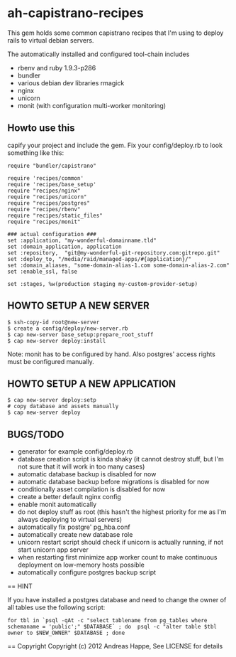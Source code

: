 ah-capistrano-recipes
=====================

This gem holds some common capistrano recipes that I'm using to deploy rails to virtual debian servers.

The automatically installed and configured tool-chain includes

* rbenv and ruby 1.9.3-p286
* bundler
* various debian dev libraries rmagick
* nginx
* unicorn
* monit (with configuration multi-worker monitoring)

Howto use this
--------------

capify your project and include the gem. Fix your config/deploy.rb to look something like this:

	require "bundler/capistrano"

	require 'recipes/common'
	require 'recipes/base_setup'
	require "recipes/nginx"
	require "recipes/unicorn"
	require "recipes/postgres"
	require "recipes/rbenv"
	require "recipes/static_files"
	require "recipes/monit"

	### actual configuration ###
	set :application, "my-wonderful-domainname.tld"
	set :domain_application, application
	set :repository,  "git@my-wonderful-git-repository.com:gitrepo.git"
	set :deploy_to, "/media/raid/managed-apps/#{application}/"
	set :domain_aliases, "some-domain-alias-1.com some-domain-alias-2.com"
	set :enable_ssl, false

	set :stages, %w(production staging my-custom-provider-setup)

HOWTO SETUP A NEW SERVER
------------------------

	$ ssh-copy-id root@new-server
	$ create a config/deploy/new-server.rb
	$ cap new-server base_setup:prepare_root_stuff
	$ cap new-server deploy:install

Note: monit has to be configured by hand. Also postgres' access rights must be configured manually.

HOWTO SETUP A NEW APPLICATION
-----------------------------

	$ cap new-server deploy:setp
	# copy database and assets manually
	$ cap new-server deploy

BUGS/TODO
---------

* generator for example config/deploy.rb
* database creation script is kinda shaky (it cannot destroy stuff, but I'm not sure that it will work in too many cases)
* automatic database backup is disabled for now
* automatic database backup before migrations is disabled for now
* conditionally asset compilation is disabled for now
* create a better default nginx config
* enable monit automatically
* do not deploy stuff as root (this hasn't the highest priority for me as I'm always deploying to virtual servers)
* automatically fix postgre' pg_hba.conf
* automatically create new database role
* unicorn restart script should check if unicorn is actually running, if not start unicorn app server
* when restarting first minimize app worker count to make continuous deployment on low-memory hosts possible
* automatically configure postgres backup script

== HINT

If you have installed a postgres database and need to change the owner of all tables use the following script:

	for tbl in `psql -qAt -c "select tablename from pg_tables where schemaname = 'public';" $DATABASE` ; do  psql -c "alter table $tbl owner to $NEW_OWNER" $DATABASE ; done

== Copyright
Copyright (c) 2012 Andreas Happe, See LICENSE for details
